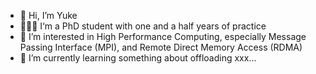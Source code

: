 - 👋 Hi, I’m Yuke
- ⛹🏻‍♀️ I‘m a PhD student with one and a half years of practice
- 👀 I’m interested in High Performance Computing, especially Message Passing Interface (MPI), and Remote Direct Memory Access (RDMA)
- 🌱 I’m currently learning something about offloading xxx...

<!---
lykke-li/lykke-li is a ✨ special ✨ repository because its `README.md` (this file) appears on your GitHub profile.
You can click the Preview link to take a look at your changes.
--->
